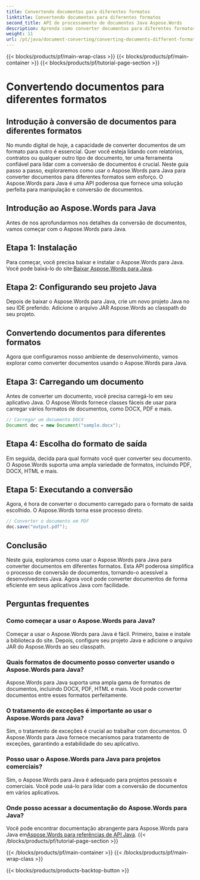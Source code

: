 ```yaml
---
title: Convertendo documentos para diferentes formatos
linktitle: Convertendo documentos para diferentes formatos
second_title: API de processamento de documentos Java Aspose.Words
description: Aprenda como converter documentos para diferentes formatos usando Aspose.Words para Java. Guia passo a passo para conversão eficiente de documentos.
weight: 11
url: /pt/java/document-converting/converting-documents-different-formats/
---
```


{{< blocks/products/pf/main-wrap-class >}}
{{< blocks/products/pf/main-container >}}
{{< blocks/products/pf/tutorial-page-section >}}

# Convertendo documentos para diferentes formatos


## Introdução à conversão de documentos para diferentes formatos

No mundo digital de hoje, a capacidade de converter documentos de um formato para outro é essencial. Quer você esteja lidando com relatórios, contratos ou qualquer outro tipo de documento, ter uma ferramenta confiável para lidar com a conversão de documentos é crucial. Neste guia passo a passo, exploraremos como usar o Aspose.Words para Java para converter documentos para diferentes formatos sem esforço. O Aspose.Words para Java é uma API poderosa que fornece uma solução perfeita para manipulação e conversão de documentos.

## Introdução ao Aspose.Words para Java

Antes de nos aprofundarmos nos detalhes da conversão de documentos, vamos começar com o Aspose.Words para Java.

## Etapa 1: Instalação

 Para começar, você precisa baixar e instalar o Aspose.Words para Java. Você pode baixá-lo do site:[Baixar Aspose.Words para Java](https://releases.aspose.com/words/java/).

## Etapa 2: Configurando seu projeto Java

Depois de baixar o Aspose.Words para Java, crie um novo projeto Java no seu IDE preferido. Adicione o arquivo JAR Aspose.Words ao classpath do seu projeto.

## Convertendo documentos para diferentes formatos

Agora que configuramos nosso ambiente de desenvolvimento, vamos explorar como converter documentos usando o Aspose.Words para Java.

## Etapa 3: Carregando um documento

Antes de converter um documento, você precisa carregá-lo em seu aplicativo Java. O Aspose.Words fornece classes fáceis de usar para carregar vários formatos de documentos, como DOCX, PDF e mais.

```java
// Carregar um documento DOCX
Document doc = new Document("sample.docx");
```

## Etapa 4: Escolha do formato de saída

Em seguida, decida para qual formato você quer converter seu documento. O Aspose.Words suporta uma ampla variedade de formatos, incluindo PDF, DOCX, HTML e mais.

## Etapa 5: Executando a conversão

Agora, é hora de converter o documento carregado para o formato de saída escolhido. O Aspose.Words torna esse processo direto.

```java
// Converter o documento em PDF
doc.save("output.pdf");
```

## Conclusão

Neste guia, exploramos como usar o Aspose.Words para Java para converter documentos em diferentes formatos. Esta API poderosa simplifica o processo de conversão de documentos, tornando-o acessível a desenvolvedores Java. Agora você pode converter documentos de forma eficiente em seus aplicativos Java com facilidade.

## Perguntas frequentes

### Como começar a usar o Aspose.Words para Java?

Começar a usar o Aspose.Words para Java é fácil. Primeiro, baixe e instale a biblioteca do site. Depois, configure seu projeto Java e adicione o arquivo JAR do Aspose.Words ao seu classpath.

### Quais formatos de documento posso converter usando o Aspose.Words para Java?

Aspose.Words para Java suporta uma ampla gama de formatos de documentos, incluindo DOCX, PDF, HTML e mais. Você pode converter documentos entre esses formatos perfeitamente.

### O tratamento de exceções é importante ao usar o Aspose.Words para Java?

Sim, o tratamento de exceções é crucial ao trabalhar com documentos. O Aspose.Words para Java fornece mecanismos para tratamento de exceções, garantindo a estabilidade do seu aplicativo.

### Posso usar o Aspose.Words para Java para projetos comerciais?

Sim, o Aspose.Words para Java é adequado para projetos pessoais e comerciais. Você pode usá-lo para lidar com a conversão de documentos em vários aplicativos.

### Onde posso acessar a documentação do Aspose.Words para Java?

 Você pode encontrar documentação abrangente para Aspose.Words para Java em[Aspose.Words para referências de API Java](https://reference.aspose.com/words/java/).
{{< /blocks/products/pf/tutorial-page-section >}}

{{< /blocks/products/pf/main-container >}}
{{< /blocks/products/pf/main-wrap-class >}}

{{< blocks/products/products-backtop-button >}}
